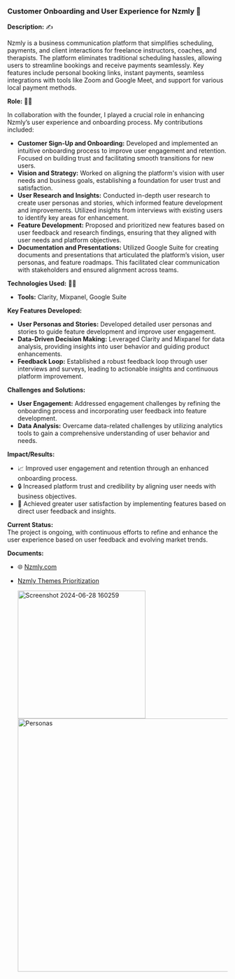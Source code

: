 ### Customer Onboarding and User Experience for Nzmly 📝

**Description:**  ✍️

Nzmly is a business communication platform that simplifies scheduling, payments, and client interactions for freelance instructors, coaches, and therapists. The platform eliminates traditional scheduling hassles, allowing users to streamline bookings and receive payments seamlessly. Key features include personal booking links, instant payments, seamless integrations with tools like Zoom and Google Meet, and support for various local payment methods.

**Role:**  👷‍♂️

In collaboration with the founder, I played a crucial role in enhancing Nzmly’s user experience and onboarding process. My contributions included:

- **Customer Sign-Up and Onboarding:** Developed and implemented an intuitive onboarding process to improve user engagement and retention. Focused on building trust and facilitating smooth transitions for new users.
- **Vision and Strategy:** Worked on aligning the platform's vision with user needs and business goals, establishing a foundation for user trust and satisfaction.
- **User Research and Insights:** Conducted in-depth user research to create user personas and stories, which informed feature development and improvements. Utilized insights from interviews with existing users to identify key areas for enhancement.
- **Feature Development:** Proposed and prioritized new features based on user feedback and research findings, ensuring that they aligned with user needs and platform objectives.
- **Documentation and Presentations:** Utilized Google Suite for creating documents and presentations that articulated the platform’s vision, user personas, and feature roadmaps. This facilitated clear communication with stakeholders and ensured alignment across teams.

**Technologies Used:**  🧑‍💻
- **Tools:** Clarity, Mixpanel, Google Suite

**Key Features Developed:**

- **User Personas and Stories:** Developed detailed user personas and stories to guide feature development and improve user engagement.
- **Data-Driven Decision Making:** Leveraged Clarity and Mixpanel for data analysis, providing insights into user behavior and guiding product enhancements.
- **Feedback Loop:** Established a robust feedback loop through user interviews and surveys, leading to actionable insights and continuous platform improvement.

**Challenges and Solutions:**  
- **User Engagement:** Addressed engagement challenges by refining the onboarding process and incorporating user feedback into feature development.
- **Data Analysis:** Overcame data-related challenges by utilizing analytics tools to gain a comprehensive understanding of user behavior and needs.

**Impact/Results:**  
- 📈 Improved user engagement and retention through an enhanced onboarding process.
- 🔒 Increased platform trust and credibility by aligning user needs with business objectives.
- 🌟 Achieved greater user satisfaction by implementing features based on direct user feedback and insights.

**Current Status:**  
The project is ongoing, with continuous efforts to refine and enhance the user experience based on user feedback and evolving market trends.

**Documents:**  
- 🌐 [Nzmly.com](https://www.nzmly.com)
- [Nzmly Themes Prioritization](https://github.com/user-attachments/files/16494886/Nzmly.Themes.Prioritization.pdf)
  
  <img width="292" alt="Screenshot 2024-06-28 160259" src="https://github.com/user-attachments/assets/5ff9e1e2-a7ff-4cf5-a4c3-9fe5b7e740f8">

  <img width="578" alt="Personas" src="https://github.com/user-attachments/assets/6f2cb8f3-e6f2-4920-872f-24c600d25511">
